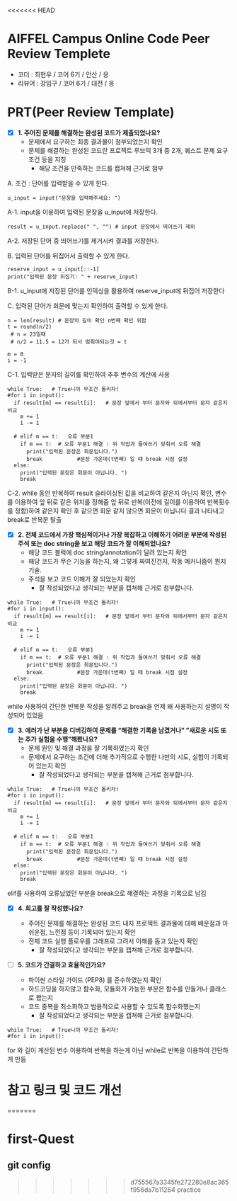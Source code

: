 <<<<<<< HEAD
# AIFFEL Campus Online Code Peer Review Templete
- 코더 : 최현우 / 코어 6기 / 안산 / 응
- 리뷰어 : 강임구 / 코어 6기 / 대전 / 응


# PRT(Peer Review Template)
- [x]  **1. 주어진 문제를 해결하는 완성된 코드가 제출되었나요?**
    - 문제에서 요구하는 최종 결과물이 첨부되었는지 확인
    - 문제를 해결하는 완성된 코드란 프로젝트 루브릭 3개 중 2개, 
    퀘스트 문제 요구조건 등을 지칭
        - 해당 조건을 만족하는 코드를 캡쳐해 근거로 첨부

A. 조건 : 단어를 입력받을 수 있게 한다.

```
u_input = input("문장을 입력해주세요: ")

```
A-1. input을 이용하여 입력된 문장을 u_input에 저장한다.

```
result = u_input.replace(" ", "") # input 문장에서 띄어쓰기 제외
```
A-2. 저장된 단어 중 띄어쓰기를 제거시켜 결과를 저장한다.


B. 입력된 단어를 뒤집어서 출력할 수 있게 한다.

```
reserve_input = u_input[::-1]
print("입력된 문장 뒤집기: " + reserve_input)
```
B-1. u_input에 저장된 단어를 인덱싱을 활용하여 reserve_input에 뒤집어 저장한다


C. 입력된 단어가 회문에 맞는지 확인하여 출력할 수 있게 한다.

```
n = len(result) # 문장의 길이 확인 n번째 확인 위함 
t = round(n/2)  
 # n = 23일때
 # n/2 = 11.5 = 12가 되서 멈춰야되는것 = t
  
m = 0
i = -1
```
C-1. 입력받은 문자의 길이를 확인하여 추후 변수의 계산에 사용


```
while True:   # True니까 무조건 돌리자!
#for i in input():
  if result[m] == result[i]:   # 문장 앞에서 부터 문자와 뒤에서부터 문자 같은지 비교
    m += 1
    i -= 1
   
  # elif m == t:   오류 부분1
    if m == t:  # 오류 부분1 해결 : 위 작업과 들여쓰기 맞춰서 오류 해결 
      print("입력된 문장은 회문입니다.")
      break           #문장 가운데(t번째) 일 때 break 시점 설정
  else:
    print("입력된 문장은 회문이 아닙니다. ")
    break

```
C-2. while 동안 반복하여 result 슬라이싱된 값을 비교하여 같은지 아닌지 확인, 변수를 이용하여 앞 뒤로 같은 위치를 정해줌
     앞 뒤로 반복(이전에 길이를 이용하여 반복횟수를 정함)하여 같은지 확인 후 같으면 회문
     같지 않으면 회문이 아닙니다 결과 나타내고 break로 반복문 탈출


- [x]  **2. 전체 코드에서 가장 핵심적이거나 가장 복잡하고 이해하기 어려운 부분에 작성된 
주석 또는 doc string을 보고 해당 코드가 잘 이해되었나요?**
    - 해당 코드 블럭에 doc string/annotation이 달려 있는지 확인
    - 해당 코드가 무슨 기능을 하는지, 왜 그렇게 짜여진건지, 작동 메커니즘이 뭔지 기술.
    - 주석을 보고 코드 이해가 잘 되었는지 확인
        - 잘 작성되었다고 생각되는 부분을 캡쳐해 근거로 첨부합니다.

```
while True:   # True니까 무조건 돌리자!
#for i in input():
  if result[m] == result[i]:   # 문장 앞에서 부터 문자와 뒤에서부터 문자 같은지 비교
    m += 1
    i -= 1
   
  # elif m == t:   오류 부분1
    if m == t:  # 오류 부분1 해결 : 위 작업과 들여쓰기 맞춰서 오류 해결 
      print("입력된 문장은 회문입니다.")
      break           #문장 가운데(t번째) 일 때 break 시점 설정
  else:
    print("입력된 문장은 회문이 아닙니다. ")
    break

```
while 사용하여 간단한 반복문 작성을 알려주고
break을 언제 왜 사용하는지 설명이 작성되어 있었음





- [x]  **3. 에러가 난 부분을 디버깅하여 문제를 “해결한 기록을 남겼거나” 
”새로운 시도 또는 추가 실험을 수행”해봤나요?**
    - 문제 원인 및 해결 과정을 잘 기록하였는지 확인
    - 문제에서 요구하는 조건에 더해 추가적으로 수행한 나만의 시도, 
    실험이 기록되어 있는지 확인
        - 잘 작성되었다고 생각되는 부분을 캡쳐해 근거로 첨부합니다.

```
while True:   # True니까 무조건 돌리자!
#for i in input():
  if result[m] == result[i]:   # 문장 앞에서 부터 문자와 뒤에서부터 문자 같은지 비교
    m += 1
    i -= 1
   
  # elif m == t:   오류 부분1
    if m == t:  # 오류 부분1 해결 : 위 작업과 들여쓰기 맞춰서 오류 해결 
      print("입력된 문장은 회문입니다.")
      break           #문장 가운데(t번째) 일 때 break 시점 설정
  else:
    print("입력된 문장은 회문이 아닙니다. ")
    break

```
elif를 사용하여 오류났었던 부분을 break으로 해결하는 과정을 기록으로 남김



- [x]  **4. 회고를 잘 작성했나요?**
    - 주어진 문제를 해결하는 완성된 코드 내지 프로젝트 결과물에 대해
    배운점과 아쉬운점, 느낀점 등이 기록되어 있는지 확인
    - 전체 코드 실행 플로우를 그래프로 그려서 이해를 돕고 있는지 확인
        - 잘 작성되었다고 생각되는 부분을 캡쳐해 근거로 첨부합니다.


- [ ]  **5. 코드가 간결하고 효율적인가요?**
    - 파이썬 스타일 가이드 (PEP8) 를 준수하였는지 확인
    - 하드코딩을 하지않고 함수화, 모듈화가 가능한 부분은 함수를 만들거나 클래스로 짰는지
    - 코드 중복을 최소화하고 범용적으로 사용할 수 있도록 함수화했는지
        - 잘 작성되었다고 생각되는 부분을 캡쳐해 근거로 첨부합니다.
```
while True:   # True니까 무조건 돌리자!
#for i in input():

```
for 와 길이 계산된 변수 이용하여 반복을 하는게 아닌 while로 반복을 이용하여 간단하게 만듬




# 참고 링크 및 코드 개선
=======
# first-Quest
## git config
>>>>>>> d755567a3345fe272280e8ac365f956da7b11264
practice
